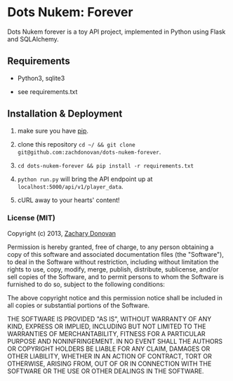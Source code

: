 # Dots Nukem: Forever

Dots Nukem forever is a toy API project, implemented in Python using Flask and SQLAlchemy.

## Requirements

  * Python3, sqlite3

  * see requirements.txt

## Installation & Deployment

 1. make sure you have [pip](https://pip.pypa.io/en/latest/installing.html). 

 2. clone this repository `cd ~/ && git clone git@github.com:zachdonovan/dots-nukem-forever`.

 3. `cd dots-nukem-forever && pip install -r requirements.txt`

 4. `python run.py` will bring the API endpoint up at `localhost:5000/api/v1/player_data`.

 5. cURL away to your hearts' content!

### License (MIT)

Copyright (c) 2013, [Zachary Donovan](github.com/zachdonovan)

Permission is hereby granted, free of charge, to any person obtaining a copy of this software and associated documentation files (the "Software"), to deal in the Software without restriction, including without limitation the rights to use, copy, modify, merge, publish, distribute, sublicense, and/or sell copies of the Software, and to permit persons to whom the Software is furnished to do so, subject to the following conditions:

The above copyright notice and this permission notice shall be included in all copies or substantial portions of the Software.

THE SOFTWARE IS PROVIDED "AS IS", WITHOUT WARRANTY OF ANY KIND, EXPRESS OR IMPLIED, INCLUDING BUT NOT LIMITED TO THE WARRANTIES OF MERCHANTABILITY, FITNESS FOR A PARTICULAR PURPOSE AND NONINFRINGEMENT. IN NO EVENT SHALL THE AUTHORS OR COPYRIGHT HOLDERS BE LIABLE FOR ANY CLAIM, DAMAGES OR OTHER LIABILITY, WHETHER IN AN ACTION OF CONTRACT, TORT OR OTHERWISE, ARISING FROM, OUT OF OR IN CONNECTION WITH THE SOFTWARE OR THE USE OR OTHER DEALINGS IN THE SOFTWARE.
